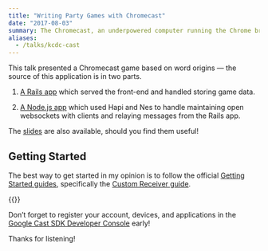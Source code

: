 ```yaml
---
title: "Writing Party Games with Chromecast"
date: "2017-08-03"
summary: The Chromecast, an underpowered computer running the Chrome browser, is often underutilized as a gaming device. This talk taught you to write a party game, leveraging your guests’ phones as game controllers and your TV as a game board, using only the HTML, JavaScript, and CSS. No app required.
aliases:
  - /talks/kcdc-cast
---
```


This talk presented a Chromecast game based on word origins — the source of this application is in two parts.

1. [A Rails app](https://github.com/adunkman/chromecast-game) which served the front-end and handled storing game data.

2. [A Node.js app](https://github.com/adunkman/chromecast-game-socket) which used Hapi and Nes to handle maintaining open websockets with clients and relaying messages from the Rails app.

The [slides](https://speakerdeck.com/adunkman/writing-party-games-with-google-cast-at-kansas-city-developer-conference) are also available, should you find them useful!

## Getting Started

The best way to get started in my opinion is to follow the official [Getting Started guides](https://developers.google.com/cast/docs/developers), specifically the [Custom Receiver guide](https://developers.google.com/cast/docs/custom_receiver).

{{<video-frame format="widescreen" src="https://www.youtube.com/embed/QZ6scX0NPDk?rel=0&amp;showinfo=0">}}

Don’t forget to register your account, devices, and applications in the [Google Cast SDK Developer Console](https://cast.google.com/publish/) early!

Thanks for listening!
